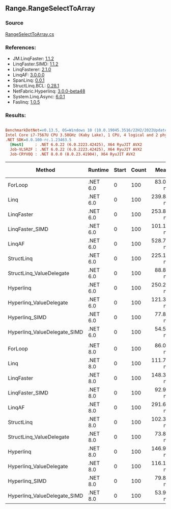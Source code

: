 ﻿## Range.RangeSelectToArray

### Source
[RangeSelectToArray.cs](../LinqBenchmarks/Range/RangeSelectToArray.cs)

### References:
- JM.LinqFaster: [1.1.2](https://www.nuget.org/packages/JM.LinqFaster/1.1.2)
- LinqFaster.SIMD: [1.1.2](https://www.nuget.org/packages/LinqFaster.SIMD/1.0.3)
- LinqFasterer: [2.1.0](https://www.nuget.org/packages/LinqFasterer/2.1.0)
- LinqAF: [3.0.0.0](https://www.nuget.org/packages/LinqAF/3.0.0.0)
- SpanLinq: [0.0.1](https://www.nuget.org/packages/SpanLinq/0.0.1)
- StructLinq.BCL: [0.28.1](https://www.nuget.org/packages/StructLinq/0.28.1)
- NetFabric.Hyperlinq: [3.0.0-beta48](https://www.nuget.org/packages/NetFabric.Hyperlinq/3.0.0-beta48)
- System.Linq.Async: [6.0.1](https://www.nuget.org/packages/System.Linq.Async/6.0.1)
- Faslinq: [1.0.5](https://www.nuget.org/packages/Faslinq/1.0.5)

### Results:
``` ini

BenchmarkDotNet=v0.13.5, OS=Windows 10 (10.0.19045.3516/22H2/2022Update)
Intel Core i7-7567U CPU 3.50GHz (Kaby Lake), 1 CPU, 4 logical and 2 physical cores
.NET SDK=8.0.100-rc.1.23463.5
  [Host]     : .NET 6.0.22 (6.0.2223.42425), X64 RyuJIT AVX2
  Job-VLSRZF : .NET 6.0.22 (6.0.2223.42425), X64 RyuJIT AVX2
  Job-CRYVOQ : .NET 8.0.0 (8.0.23.41904), X64 RyuJIT AVX2


```
|                       Method |  Runtime | Start | Count |      Mean |    Error |   StdDev |    Median |        Ratio | RatioSD |   Gen0 | Allocated | Alloc Ratio |
|----------------------------- |--------- |------ |------ |----------:|---------:|---------:|----------:|-------------:|--------:|-------:|----------:|------------:|
|                      ForLoop | .NET 6.0 |     0 |   100 |  83.09 ns | 1.351 ns | 1.388 ns |  82.83 ns |     baseline |         | 0.2027 |     424 B |             |
|                         Linq | .NET 6.0 |     0 |   100 | 239.89 ns | 2.371 ns | 1.851 ns | 240.26 ns | 2.88x slower |   0.06x | 0.2446 |     512 B |  1.21x more |
|                   LinqFaster | .NET 6.0 |     0 |   100 | 253.89 ns | 4.756 ns | 3.713 ns | 253.25 ns | 3.05x slower |   0.06x | 0.4053 |     848 B |  2.00x more |
|              LinqFaster_SIMD | .NET 6.0 |     0 |   100 | 101.19 ns | 2.090 ns | 4.968 ns |  99.34 ns | 1.24x slower |   0.07x | 0.4054 |     848 B |  2.00x more |
|                       LinqAF | .NET 6.0 |     0 |   100 | 528.71 ns | 7.694 ns | 6.425 ns | 526.25 ns | 6.36x slower |   0.14x | 0.7534 |    1576 B |  3.72x more |
|                   StructLinq | .NET 6.0 |     0 |   100 | 225.17 ns | 2.482 ns | 2.072 ns | 224.43 ns | 2.71x slower |   0.07x | 0.2294 |     480 B |  1.13x more |
|     StructLinq_ValueDelegate | .NET 6.0 |     0 |   100 |  88.88 ns | 1.735 ns | 2.488 ns |  87.72 ns | 1.07x slower |   0.03x | 0.2027 |     424 B |  1.00x more |
|                    Hyperlinq | .NET 6.0 |     0 |   100 | 250.29 ns | 3.390 ns | 3.482 ns | 249.25 ns | 3.01x slower |   0.06x | 0.2027 |     424 B |  1.00x more |
|      Hyperlinq_ValueDelegate | .NET 6.0 |     0 |   100 | 121.35 ns | 2.085 ns | 1.950 ns | 120.53 ns | 1.46x slower |   0.04x | 0.2027 |     424 B |  1.00x more |
|               Hyperlinq_SIMD | .NET 6.0 |     0 |   100 |  77.88 ns | 0.544 ns | 0.605 ns |  77.72 ns | 1.07x faster |   0.02x | 0.2027 |     424 B |  1.00x more |
| Hyperlinq_ValueDelegate_SIMD | .NET 6.0 |     0 |   100 |  54.52 ns | 1.021 ns | 1.093 ns |  54.23 ns | 1.52x faster |   0.04x | 0.2027 |     424 B |  1.00x more |
|                              |          |       |       |           |          |          |           |              |         |        |           |             |
|                      ForLoop | .NET 8.0 |     0 |   100 |  86.06 ns | 1.402 ns | 1.311 ns |  85.97 ns |     baseline |         | 0.2027 |     424 B |             |
|                         Linq | .NET 8.0 |     0 |   100 | 111.71 ns | 0.743 ns | 0.621 ns | 111.59 ns | 1.29x slower |   0.02x | 0.2449 |     512 B |  1.21x more |
|                   LinqFaster | .NET 8.0 |     0 |   100 | 148.38 ns | 1.862 ns | 1.454 ns | 148.20 ns | 1.72x slower |   0.03x | 0.4053 |     848 B |  2.00x more |
|              LinqFaster_SIMD | .NET 8.0 |     0 |   100 |  92.96 ns | 1.619 ns | 1.927 ns |  92.19 ns | 1.08x slower |   0.03x | 0.4054 |     848 B |  2.00x more |
|                       LinqAF | .NET 8.0 |     0 |   100 | 291.62 ns | 2.060 ns | 1.609 ns | 291.00 ns | 3.37x slower |   0.05x | 0.7534 |    1576 B |  3.72x more |
|                   StructLinq | .NET 8.0 |     0 |   100 | 102.39 ns | 0.722 ns | 0.676 ns | 102.25 ns | 1.19x slower |   0.02x | 0.2294 |     480 B |  1.13x more |
|     StructLinq_ValueDelegate | .NET 8.0 |     0 |   100 |  73.83 ns | 1.389 ns | 1.084 ns |  73.83 ns | 1.17x faster |   0.02x | 0.2027 |     424 B |  1.00x more |
|                    Hyperlinq | .NET 8.0 |     0 |   100 | 146.96 ns | 2.622 ns | 2.047 ns | 147.68 ns | 1.70x slower |   0.03x | 0.2027 |     424 B |  1.00x more |
|      Hyperlinq_ValueDelegate | .NET 8.0 |     0 |   100 | 116.13 ns | 2.377 ns | 6.049 ns | 113.42 ns | 1.34x slower |   0.09x | 0.2027 |     424 B |  1.00x more |
|               Hyperlinq_SIMD | .NET 8.0 |     0 |   100 |  79.84 ns | 1.620 ns | 1.591 ns |  79.17 ns | 1.08x faster |   0.03x | 0.2027 |     424 B |  1.00x more |
| Hyperlinq_ValueDelegate_SIMD | .NET 8.0 |     0 |   100 |  53.99 ns | 0.268 ns | 0.238 ns |  53.95 ns | 1.60x faster |   0.02x | 0.2027 |     424 B |  1.00x more |
